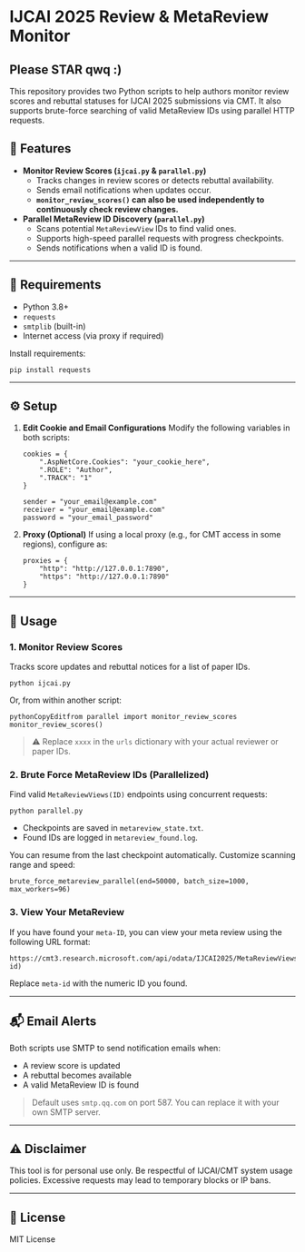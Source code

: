 # IJCAI 2025 Review & MetaReview Monitor

## Please STAR qwq :)

This repository provides two Python scripts to help authors monitor review scores and rebuttal statuses for IJCAI 2025 submissions via CMT. It also supports brute-force searching of valid MetaReview IDs using parallel HTTP requests.

## 🚀 Features

- **Monitor Review Scores (`ijcai.py` & `parallel.py`)**
  - Tracks changes in review scores or detects rebuttal availability.
  - Sends email notifications when updates occur.
  - **`monitor_review_scores()` can also be used independently to continuously check review changes.**
- **Parallel MetaReview ID Discovery (`parallel.py`)**
  - Scans potential `MetaReviewView` IDs to find valid ones.
  - Supports high-speed parallel requests with progress checkpoints.
  - Sends notifications when a valid ID is found.

------

## 🧰 Requirements

- Python 3.8+
- `requests`
- `smtplib` (built-in)
- Internet access (via proxy if required)

Install requirements:

```
pip install requests
```

------

## ⚙️ Setup

1. **Edit Cookie and Email Configurations**
    Modify the following variables in both scripts:

   ```
   cookies = {
       ".AspNetCore.Cookies": "your_cookie_here",
       ".ROLE": "Author",
       ".TRACK": "1"
   }
   
   sender = "your_email@example.com"
   receiver = "your_email@example.com"
   password = "your_email_password"
   ```

2. **Proxy (Optional)**
    If using a local proxy (e.g., for CMT access in some regions), configure as:

   ```
   proxies = {
       "http": "http://127.0.0.1:7890",
       "https": "http://127.0.0.1:7890"
   }
   ```

------

## 📄 Usage

### 1. Monitor Review Scores

Tracks score updates and rebuttal notices for a list of paper IDs.

```
python ijcai.py
```

Or, from within another script:

```
pythonCopyEditfrom parallel import monitor_review_scores
monitor_review_scores()
```

> ⚠️ Replace `xxxx` in the `urls` dictionary with your actual reviewer or paper IDs.

### 2. Brute Force MetaReview IDs (Parallelized)

Find valid `MetaReviewViews(ID)` endpoints using concurrent requests:

```
python parallel.py
```

- Checkpoints are saved in `metareview_state.txt`.
- Found IDs are logged in `metareview_found.log`.

You can resume from the last checkpoint automatically. Customize scanning range and speed:

```
brute_force_metareview_parallel(end=50000, batch_size=1000, max_workers=96)
```

### 3. View Your MetaReview

If you have found your `meta-ID`, you can view your meta review using the following URL format:

```
https://cmt3.research.microsoft.com/api/odata/IJCAI2025/MetaReviewViews(meta-id)
```

Replace `meta-id` with the numeric ID you found.

------

## 📬 Email Alerts

Both scripts use SMTP to send notification emails when:

- A review score is updated
- A rebuttal becomes available
- A valid MetaReview ID is found

> Default uses `smtp.qq.com` on port 587. You can replace it with your own SMTP server.

------

## ⚠️ Disclaimer

This tool is for personal use only. Be respectful of IJCAI/CMT system usage policies. Excessive requests may lead to temporary blocks or IP bans.

------

## 📌 License

MIT License
